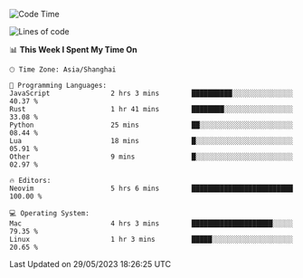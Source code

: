 <!--START_SECTION:waka-->
![Code Time](http://img.shields.io/badge/Code%20Time-1%2C374%20hrs%2041%20mins-blue)

![Lines of code](https://img.shields.io/badge/From%20Hello%20World%20I%27ve%20Written-261.6%20thousand%20lines%20of%20code-blue)

📊 **This Week I Spent My Time On** 

```text
🕑︎ Time Zone: Asia/Shanghai

💬 Programming Languages: 
JavaScript               2 hrs 3 mins        ██████████░░░░░░░░░░░░░░░   40.37 % 
Rust                     1 hr 41 mins        ████████░░░░░░░░░░░░░░░░░   33.08 % 
Python                   25 mins             ██░░░░░░░░░░░░░░░░░░░░░░░   08.44 % 
Lua                      18 mins             █░░░░░░░░░░░░░░░░░░░░░░░░   05.91 % 
Other                    9 mins              █░░░░░░░░░░░░░░░░░░░░░░░░   02.97 % 

🔥 Editors: 
Neovim                   5 hrs 6 mins        █████████████████████████   100.00 % 

💻 Operating System: 
Mac                      4 hrs 3 mins        ████████████████████░░░░░   79.35 % 
Linux                    1 hr 3 mins         █████░░░░░░░░░░░░░░░░░░░░   20.65 % 
```


 Last Updated on 29/05/2023 18:26:25 UTC
<!--END_SECTION:waka-->
